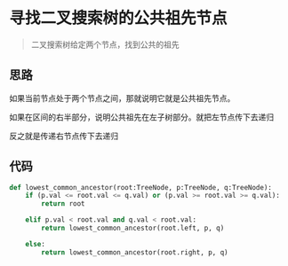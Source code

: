 # 寻找二叉搜索树的公共祖先节点
> 二叉搜索树给定两个节点，找到公共的祖先

**思路**
--------------------

如果当前节点处于两个节点之间，那就说明它就是公共祖先节点。

如果在区间的右半部分，说明公共祖先在左子树部分。就把左节点传下去递归

反之就是传递右节点传下去递归

**代码**
--------------------

```python
def lowest_common_ancestor(root:TreeNode, p:TreeNode, q:TreeNode):
    if (p.val <= root.val <= q.val) or (p.val >= root.val >= q.val):
        return root

    elif p.val < root.val and q.val < root.val:
        return lowest_common_ancestor(root.left, p, q)

    else:
        return lowest_common_ancestor(root.right, p, q)
```

